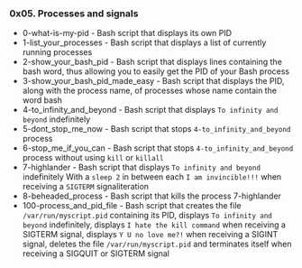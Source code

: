 ### 0x05. Processes and signals

* 0-what-is-my-pid - Bash script that displays its own PID
* 1-list_your_processes - Bash script that displays a list of currently running processes
* 2-show_your_bash_pid - Bash script that displays lines containing the bash word, thus allowing you to easily get the PID of your Bash process
* 3-show_your_bash_pid_made_easy - Bash script that displays the PID, along with the process name, of processes whose name contain the word bash
* 4-to_infinity_and_beyond - Bash script that displays `To infinity and beyond` indefinitely
* 5-dont_stop_me_now - Bash script that stops `4-to_infinity_and_beyond` process
* 6-stop_me_if_you_can - Bash script that stops `4-to_infinity_and_beyond` process without using `kill` or `killall`
* 7-highlander - Bash script that displays `To infinity and beyond` indefinitely With a `sleep 2` in between each `I am invincible!!!` when receiving a `SIGTERM` signaliteration
* 8-beheaded_process - Bash script that kills the process 7-highlander
* 100-process_and_pid_file - Bash script that creates the file `/var/run/myscript.pid` containing its PID, displays `To infinity and beyond` indefinitely, displays `I hate the kill command` when receiving a SIGTERM signal, displays `Y U no love me?!` when receiving a SIGINT signal, deletes the file `/var/run/myscript.pid` and terminates itself when receiving a SIGQUIT or SIGTERM signal
